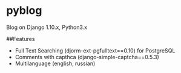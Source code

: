 # pyblog

Blog on Django 1.10.x, Python3.x

##Features

* Full Text Searching (djorm-ext-pgfulltext==0.10) for PostgreSQL
* Comments with capthca (django-simple-captcha==0.5.3)
* Multilanguage (english, russian)
